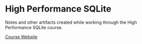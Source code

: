 # High Performance SQLite

Notes and other artifacts created while working through the High Performance SQLite
course.

[Course Website](https://highperformancesqlite.com/)

